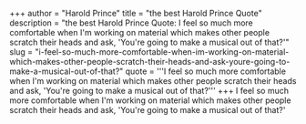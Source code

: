 +++
author = "Harold Prince"
title = "the best Harold Prince Quote"
description = "the best Harold Prince Quote: I feel so much more comfortable when I'm working on material which makes other people scratch their heads and ask, 'You're going to make a musical out of that?'"
slug = "i-feel-so-much-more-comfortable-when-im-working-on-material-which-makes-other-people-scratch-their-heads-and-ask-youre-going-to-make-a-musical-out-of-that?"
quote = '''I feel so much more comfortable when I'm working on material which makes other people scratch their heads and ask, 'You're going to make a musical out of that?'''
+++
I feel so much more comfortable when I'm working on material which makes other people scratch their heads and ask, 'You're going to make a musical out of that?'
